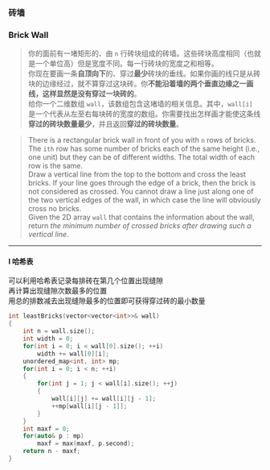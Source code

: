 ### 砖墙
### Brick Wall

> 你的面前有一堵矩形的、由 `n` 行砖块组成的砖墙。这些砖块高度相同（也就是一个单位高）但是宽度不同。每一行砖块的宽度之和相等。  
> 你现在要画一条**自顶向下**的、穿过**最少**砖块的垂线。如果你画的线只是从砖块的边缘经过，就不算穿过这块砖。你**不能沿着墙的两个垂直边缘之一画线，这样显然是没有穿过一块砖的**。  
> 给你一个二维数组 `wall`，该数组包含这堵墙的相关信息。其中，`wall[i]` 是一个代表从左至右每块砖的宽度的数组。你需要找出怎样画才能使这条线**穿过的砖块数量最少**，并且返回**穿过的砖块数量**。  

> There is a rectangular brick wall in front of you with `n` rows of bricks. The `ith` row has some number of bricks each of the same height (i.e., one unit) but they can be of different widths. The total width of each row is the same.  
> Draw a vertical line from the top to the bottom and cross the least bricks. If your line goes through the edge of a brick, then the brick is not considered as crossed. You cannot draw a line just along one of the two vertical edges of the wall, in which case the line will obviously cross no bricks.  
> Given the 2D array `wall` that contains the information about the wall, return *the minimum number of crossed bricks after drawing such a vertical line*.  

----------

#### I 哈希表

可以利用哈希表记录每排砖在第几个位置出现缝隙  
再计算出现缝隙次数最多的位置  
用总的排数减去出现缝隙最多的位置即可获得穿过砖的最小数量  

```cpp
int leastBricks(vector<vector<int>>& wall) 
{
    int n = wall.size();
    int width = 0;
    for(int i = 0; i < wall[0].size(); ++i)
        width += wall[0][i];
    unordered_map<int, int> mp;
    for(int i = 0; i < n; ++i)
    {
        for(int j = 1; j < wall[i].size(); ++j)
        {
            wall[i][j] += wall[i][j - 1];
            ++mp[wall[i][j - 1]];
        }
    }
    int maxf = 0;
    for(auto& p : mp)
        maxf = max(maxf, p.second);
    return n - maxf;
}
```

